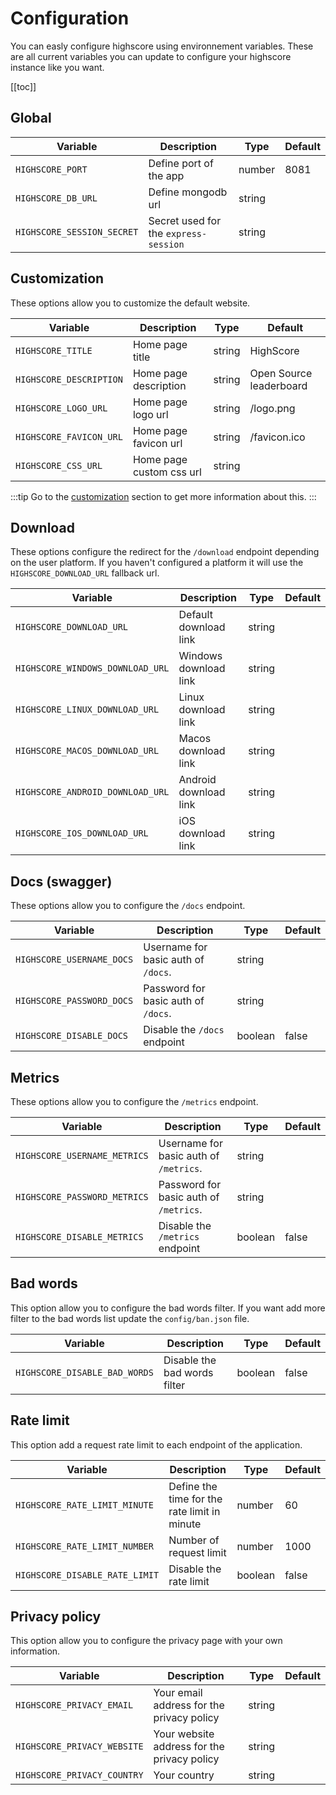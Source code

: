 # Configuration

You can easly configure highscore using environnement variables. 
These are all current variables you can update to configure your highscore instance like you want.

[[toc]]

## Global

| Variable          | Description       | Type           | Default         |
| ----------------  | ----------------- | -------------- | --------------- |
| `HIGHSCORE_PORT`  |  Define port of the app | number   | 8081            |
| `HIGHSCORE_DB_URL`|  Define mongodb url     | string   | |
| `HIGHSCORE_SESSION_SECRET`| Secret used for the `express-session` | string | |


## Customization

These options allow you to customize the default website.

| Variable        | Description       | Type           | Default         |
| --------------- | ----------------- | -------------- | --------------- |
| `HIGHSCORE_TITLE` | Home page title | string | HighScore |
| `HIGHSCORE_DESCRIPTION`| Home page description | string | Open Source leaderboard |
| `HIGHSCORE_LOGO_URL`| Home page logo url | string | /logo.png |
| `HIGHSCORE_FAVICON_URL`| Home page favicon url | string | /favicon.ico |
| `HIGHSCORE_CSS_URL`| Home page custom css url | string | |

:::tip
Go to the [customization](/guide/customization) section to get more information about this.
:::

## Download

These options configure the redirect for the `/download` endpoint depending on the user platform.
If you haven't configured a platform it will use the `HIGHSCORE_DOWNLOAD_URL` fallback url.

| Variable        | Description       | Type           | Default         |
| --------------- | ----------------- | -------------- | --------------- |
| `HIGHSCORE_DOWNLOAD_URL` | Default download link | string |  |
| `HIGHSCORE_WINDOWS_DOWNLOAD_URL`| Windows download link | string |  |
| `HIGHSCORE_LINUX_DOWNLOAD_URL`| Linux download link | string |  |
| `HIGHSCORE_MACOS_DOWNLOAD_URL`| Macos download link | string |  |
| `HIGHSCORE_ANDROID_DOWNLOAD_URL`| Android download link | string | |
| `HIGHSCORE_IOS_DOWNLOAD_URL`| iOS download link | string | |

## Docs (swagger)

These options allow you to configure the `/docs` endpoint.

| Variable        | Description       | Type           | Default         |
| --------------- | ----------------- | -------------- | --------------- |
| `HIGHSCORE_USERNAME_DOCS` | Username for basic auth of `/docs`. | string | |
| `HIGHSCORE_PASSWORD_DOCS` | Password for basic auth of `/docs`. | string | |
| `HIGHSCORE_DISABLE_DOCS` | Disable the `/docs` endpoint | boolean | false |

## Metrics

These options allow you to configure the `/metrics` endpoint.

| Variable        | Description       | Type           | Default         |
| --------------- | ----------------- | -------------- | --------------- |
| `HIGHSCORE_USERNAME_METRICS` | Username for basic auth of `/metrics`. | string  | |
| `HIGHSCORE_PASSWORD_METRICS` | Password for basic auth of `/metrics`. | string  | |
| `HIGHSCORE_DISABLE_METRICS` | Disable the `/metrics` endpoint | boolean | false |

## Bad words

This option allow you to configure the bad words filter.
If you want add more filter to the bad words list update the `config/ban.json` file.

| Variable        | Description       | Type           | Default         |
| --------------- | ----------------- | -------------- | --------------- |
| `HIGHSCORE_DISABLE_BAD_WORDS` | Disable the bad words filter | boolean  | false |

## Rate limit

This option add a request rate limit to each endpoint of the application.

| Variable        | Description       | Type           | Default         |
| --------------- | ----------------- | -------------- | --------------- |
| `HIGHSCORE_RATE_LIMIT_MINUTE` | Define the time for the rate limit in minute | number  | 60 |
| `HIGHSCORE_RATE_LIMIT_NUMBER` | Number of request limit | number  | 1000 |
| `HIGHSCORE_DISABLE_RATE_LIMIT` | Disable the rate limit | boolean  | false |

## Privacy policy

This option allow you to configure the privacy page with your own information.

| Variable        | Description       | Type           | Default         |
| --------------- | ----------------- | -------------- | --------------- |
| `HIGHSCORE_PRIVACY_EMAIL` | Your email address for the privacy policy | string  |  |
| `HIGHSCORE_PRIVACY_WEBSITE` | Your website address for the privacy policy | string  |  |
| `HIGHSCORE_PRIVACY_COUNTRY` | Your country | string  |  |